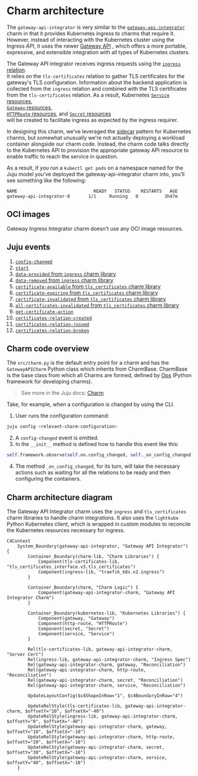 # Charm architecture

The `gateway-api-integrator` is very similar to the [`gateway-api-integrator`](https://charmhub.io/gateway-api-integrator)
charm in that it provides Kubernetes ingress to charms that require it. However,
instead of interacting with the Kubernetes cluster using the Ingress API, it 
uses the newer [Gateway API](https://kubernetes.io/docs/concepts/services-networking/gateway/)
, which offers a more portable, expressive, and extensible integration with all
types of Kubernetes clusters.

The Gateway API integrator receives ingress requests using the [`ingress` relation](https://github.com/canonical/charm-relation-interfaces/blob/main/interfaces/ingress/v2/README.md).  
It relies on the `tls-certificates` relation to gather TLS certificates for 
the gateway's TLS configuration. Information about the backend application is 
collected from the `ingress` relation and combined with the TLS certificates 
from the `tls-certificates` relation. As a result, Kubernetes [`Service` resources](https://kubernetes.io/docs/concepts/services-networking/service/),  
[`Gateway` resources](https://gateway-api.sigs.k8s.io/concepts/api-overview/#gateway),  
[`HTTPRoute` resources](https://gateway-api.sigs.k8s.io/concepts/api-overview/#httproute),
and [`Secret` resources](https://kubernetes.io/docs/concepts/configuration/secret/)  
will be created to facilitate ingress as expected by the ingress requirer.

In designing this charm, we've leveraged the [sidecar](https://kubernetes.io/blog/2015/06/the-distributed-system-toolkit-patterns/#example-1-sidecar-containers) pattern for Kubernetes 
charms, but somewhat unusually we're not actually deploying a workload container
alongside our charm code. Instead, the charm code talks directly to the 
Kubernetes API to provision the appropriate gateway API resource to enable 
traffic to reach the service in question. 

As a result, if you run a `kubectl get pods` on a namespace named for the Juju 
model you’ve deployed the gateway-api-integrator charm into, you’ll see 
something like the following:

```
NAME                             READY   STATUS    RESTARTS   AGE
gateway-api-integrator-0       1/1     Running   0          3h47m

```

## OCI images

Gateway Ingress Integrator charm doesn't use any OCI image resources.

## Juju events

1. [`config-changed`](https://canonical-juju.readthedocs-hosted.com/en/latest/user/reference/hook/#config-changed)
2. [`start`](https://canonical-juju.readthedocs-hosted.com/en/latest/user/reference/hook/#start)
3. [`data-provided` from `ingress` charm library](https://charmhub.io/traefik-k8s/libraries/ingress)
4. [`data-removed` from `ingress` charm library](https://charmhub.io/traefik-k8s/libraries/ingress)
5. [`certificate-available` from `tls_certificates` charm library](https://charmhub.io/tls-certificates-interface/libraries/tls_certificates)
6. [`certificate-expiring` from `tls_certificates` charm library](https://charmhub.io/tls-certificates-interface/libraries/tls_certificates)
7. [`certificate-invalidated` from `tls_certificates` charm library](https://charmhub.io/tls-certificates-interface/libraries/tls_certificates)
8. [`all-certificates-invalidated` from `tls_certificates` charm library](https://charmhub.io/tls-certificates-interface/libraries/tls_certificates)
9. [`get-certificate-action`](https://canonical-juju.readthedocs-hosted.com/en/latest/user/reference/hook/#action-action)
10. [`certificates-relation-created`](https://documentation.ubuntu.com/juju/latest/reference/hook/index.html#endpoint-relation-created)
11. [`certificates-relation-joined`](https://documentation.ubuntu.com/juju/latest/reference/hook/index.html#endpoint-relation-joined)
12. [`certificates-relation-broken`](https://documentation.ubuntu.com/juju/latest/reference/hook/index.html#endpoint-relation-broken)

## Charm code overview

The `src/charm.py` is the default entry point for a charm and has the 
`GatewayAPICharm` Python class which inherits from CharmBase. CharmBase is the 
base class from which all Charms are formed, defined by [Ops](https://juju.is/docs/sdk/ops)
(Python framework for developing charms).

> See more in the Juju docs: [Charm](https://juju.is/docs/sdk/constructs#heading--charm)

Take, for example, when a configuration is changed by using the CLI.

1. User runs the configuration command:
```bash
juju config <relevant-charm-configuration>
```
2. A `config-changed` event is emitted.
3. In the `__init__` method is defined how to handle this event like this:
```python
self.framework.observe(self.on.config_changed, self._on_config_changed)
```
4. The method `_on_config_changed`, for its turn, will take the necessary actions such as waiting for all the relations to be ready and then configuring the containers.

## Charm architecture diagram

The Gateway API Integrator charm uses the `ingress` and `tls_certificates` charm
libraries to handle charm integrations. It also uses the `lightkube` Python 
Kubernetes client, which is wrapped in custom modules to reconcile the 
Kubernetes resources necessary for ingress.

```mermaid
C4Context
    System_Boundary(gateway-api-integrator, "Gateway API Integrator") {
        Container_Boundary(charm-lib, "Charm Libraries") {
            Component(tls-certificates-lib, "tls_certificates_interface.v3.tls_certificates")
            Component(ingress-lib, "traefik_k8s.v2.ingress")
        }
        
        Container_Boundary(charm, "Charm Logic") {
            Component(gateway-api-integrator-charm, "Gateway API Integrator Charm")
        }
        
        Container_Boundary(kubernetes-lib, "Kubernetes Libraries") {
            Component(gateway, "Gateway")
            Component(http-route, "HTTPRoute")
            Component(secret, "Secret")
            Component(service, "Service")
        }
        
        Rel(tls-certificates-lib, gateway-api-integrator-charm, "Server Cert")
        Rel(ingress-lib, gateway-api-integrator-charm, "Ingress Spec")
        Rel(gateway-api-integrator-charm, gateway, "Reconciliation")
        Rel(gateway-api-integrator-charm, http-route, "Reconciliation")
        Rel(gateway-api-integrator-charm, secret, "Reconciliation")
        Rel(gateway-api-integrator-charm, service, "Reconciliation")

        UpdateLayoutConfig($c4ShapeInRow="1", $c4BoundaryInRow="4")
        
        UpdateRelStyle(tls-certificates-lib, gateway-api-integrator-charm, $offsetY="10", $offsetX="-40")
        UpdateRelStyle(ingress-lib, gateway-api-integrator-charm, $offsetY="0", $offsetX="-40")
        UpdateRelStyle(gateway-api-integrator-charm, gateway, $offsetY="10", $offsetX="-10")
        UpdateRelStyle(gateway-api-integrator-charm, http-route, $offsetY="20", $offsetX="-10")
        UpdateRelStyle(gateway-api-integrator-charm, secret, $offsetY="30", $offsetX="-10")
        UpdateRelStyle(gateway-api-integrator-charm, service, $offsetY="40", $offsetX="-10")
    }
```